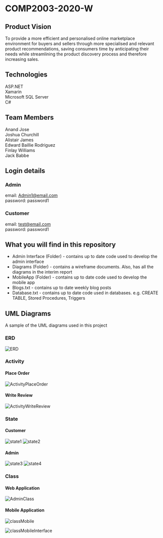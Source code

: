# COMP2003-2020-W


## Product Vision
To provide a more efficient and personalised online marketplace environment for buyers and sellers through more specialised and relevant product recommendations, saving consumers time by anticipating their needs while streamlining the product discovery process and therefore increasing sales.

## Technologies
ASP.NET  
Xamarin  
Microsoft SQL Server  
C#

## Team Members
Anand Jose  
Joshua Churchill  
Alistair James  
Edward Baillie Rodriguez  
Finlay Williams  
Jack Babbe  

## Login details
### Admin
email: Admin1@email.com   
password: password1
### Customer
email: test@email.com  
password: password1


## What you will find in this repository

* Admin Interface (Folder) - contains up to date code used to develop the admin interface
* Diagrams (Folder) - contains a wireframe documents. Also, has all the diagrams in the interim report
* MobileApp (Folder) - contains up to date code used to develop the mobile app
* Blogs.txt - contains up to date weekly blog posts
* Database.txt - contains up to date code used in databases. e.g. CREATE TABLE, Stored Procedures, Triggers

## UML Diagrams
A sample of the UML diagrams used in this project
### ERD
![ERD](https://user-images.githubusercontent.com/57601700/179421224-c7386ed7-5ac5-46c3-8bfb-ebad26852ef4.png)
### Activity
#### Place Order
![ActivityPlaceOrder](https://user-images.githubusercontent.com/57601700/179421347-344f022c-7d88-4593-9a92-fba7ea83ae0f.png)
#### Write Review
![ActivityWriteReview](https://user-images.githubusercontent.com/57601700/179421367-1c4d3951-2b37-4916-8b78-959eb32ad93d.png)
### State

#### Customer
![state1](https://user-images.githubusercontent.com/57601700/179421569-e4d2d798-9a11-4999-8c59-320a76df33c5.png)
![state2](https://user-images.githubusercontent.com/57601700/179421570-c94bf33f-2b69-4ebb-8ecf-3583b0ec35e5.png)
#### Admin
![state3](https://user-images.githubusercontent.com/57601700/179421572-1801f57d-6493-404b-bf74-e4f24d956987.png)
![state4](https://user-images.githubusercontent.com/57601700/179421573-ec1d666d-4f4c-44c8-ba6d-1e890889be23.png)




### Class
#### Web Application
![AdminClass](https://user-images.githubusercontent.com/57601700/179421812-ff0902c0-7311-44ca-bb7c-fe4c9f8f77eb.jpg)


#### Mobile Application
![classMobile](https://user-images.githubusercontent.com/57601700/179421392-39ec6001-6af6-404d-b4c9-438709ac9fe0.png)

![classMobileInterface](https://user-images.githubusercontent.com/57601700/179421398-9956d979-4a9e-4a77-8cb6-aed9d85303da.png)


